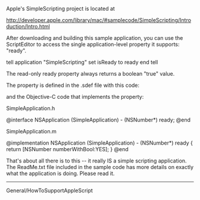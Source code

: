 Apple's SimpleScripting project is located at

http://developer.apple.com/library/mac/#samplecode/SimpleScripting/Introduction/Intro.html

After downloading and building this sample application, you can use the ScriptEditor to access the single application-level property it supports: "ready".

    
   tell application "SimpleScripting"
      set isReady to ready
   end tell


The read-only ready property always returns a boolean "true" value.

The property is defined in the .sdef file with this code:

    
   <class name="application" code="capp" description="Our simple application class." inherits="application">
      <cocoa class="NSApplication"/>
      <property name="ready" code="Srdy" type="boolean" access="r" description="we're always ready"/>
   </class>


and the Objective-C code that implements the property:

SimpleApplication.h

    
   @interface NSApplication (SimpleApplication)
      - (NSNumber*) ready;
   @end


SimpleApplication.m

    
   @implementation NSApplication (SimpleApplication)
      - (NSNumber*) ready {
         return [NSNumber numberWithBool:YES];
      }
   @end


That's about all there is to this -- it really IS a simple scripting application. The ReadMe.txt file included in the sample code has more details on exactly what the application is doing. Please read it.


-----

General/HowToSupportAppleScript